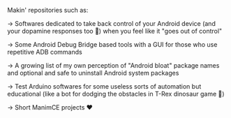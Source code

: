 Makin' repositories such as:

-> Softwares dedicated to take back control of your Android device (and your dopamine responses too 🤣) when you feel like it "goes out of control"

-> Some Android Debug Bridge based tools with a GUI for those who use repetitive ADB commands

-> A growing list of my own perception of "Android bloat" package names and optional and safe to uninstall Android system packages

-> Test Arduino softwares for some useless sorts of automation but educational (like a bot for dodging the obstacles in T-Rex dinosaur game 🤣)

-> Short ManimCE projects ❤️

<!---
rmigz02/rmigz02 is a ✨ special ✨ repository because its `README.md` (this file) appears on your GitHub profile.
You can click the Preview link to take a look at your changes.
--->
